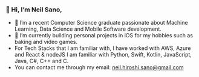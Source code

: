 ### 👋 Hi, I’m Neil Sano, 
- 👀 I’m a recent Computer Science graduate passionate about Machine Learning, Data Science and Mobile Software development.
- 🌱 I’m currently building personal projects in iOS for my hobbies such as baking and video games.
- For Tech Stacks that I am familiar with, I have worked with AWS, Azure and React & nodeJS
I am familiar with Python,  Swift, Kotlin, JavaScript, Java, C#, C++ and C.
- You can contact me through my email: neil.hiroshi.sano@gmail.com

